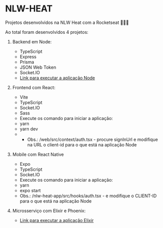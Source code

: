 # NLW-HEAT

Projetos desenvolvidos na NLW Heat com a Rocketseat 🚀🚀🚀

Ao total foram desenvolvidos 4 projetos: 
1. Backend em Node:
    * TypeScript
    * Express
    * Prisma
    * JSON Web Token
    * Socket.IO
    * <a href="https://github.com/rocketseat-education/nlw-heat-node">Link para executar a aplicação Node</a>

2. Frontend com React:
    * Vite
    * TypeScript
    * Socket.IO
    * Sass

    - Execute os comando para iniciar a aplicação: 
     * yarn
     * yarn dev
     * * Obs.: /web/src/context/auth.tsx - procure signInUrl e modifique na URL o client-id para o que está na aplicação Node

3. Mobile com React Native
    * Expo
    * TypeScript
    * Socket.IO
    
    - Execute os comando para iniciar a aplicação: 
     * yarn
     * expo start
     * Obs.: /nlw-heat-app/src/hooks/auth.tsx - e modifique o CLIENT-ID para o que está na aplicação Node

4. Microsserviço com Elixir e Phoenix:
    * <a href="https://github.com/rocketseat-education/nlw-heat-elixir">Link para executar a aplicação Elixir</a>    




